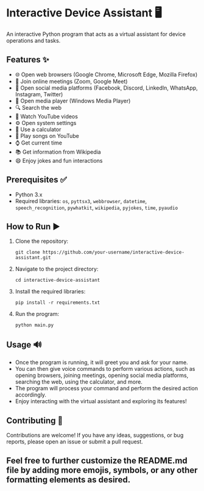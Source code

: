 # Interactive Device Assistant 🖥️

An interactive Python program that acts as a virtual assistant for device operations and tasks.

## Features ✨

- 🌐 Open web browsers (Google Chrome, Microsoft Edge, Mozilla Firefox)
- 📅 Join online meetings (Zoom, Google Meet)
- 💬 Open social media platforms (Facebook, Discord, LinkedIn, WhatsApp, Instagram, Twitter)
- 🎵 Open media player (Windows Media Player)
- 🔍 Search the web
- 🎥 Watch YouTube videos
- ⚙️ Open system settings
- 🧮 Use a calculator
- 🎵 Play songs on YouTube
- ⌚ Get current time
- 📚 Get information from Wikipedia
- 😄 Enjoy jokes and fun interactions

## Prerequisites ✅

- Python 3.x
- Required libraries: `os`, `pyttsx3`, `webbrowser`, `datetime`, `speech_recognition`, `pywhatkit`, `wikipedia`, `pyjokes`, `time`, `pyaudio`

## How to Run ▶️

1. Clone the repository:
   ```shell
   git clone https://github.com/your-username/interactive-device-assistant.git
2. Navigate to the project directory:
   ```shell
   cd interactive-device-assistant
3. Install the required libraries:
   ```shell
   pip install -r requirements.txt
4. Run the program:
   ```shell
   python main.py

## Usage 🔊
- Once the program is running, it will greet you and ask for your name.
- You can then give voice commands to perform various actions, such as opening browsers, joining meetings, opening social media platforms, searching the web, using the calculator, and more.
- The program will process your command and perform the desired action accordingly.
- Enjoy interacting with the virtual assistant and exploring its features!

## Contributing 👥
Contributions are welcome! If you have any ideas, suggestions, or bug reports, please open an issue or submit a pull request.



## Feel free to further customize the README.md file by adding more emojis, symbols, or any other formatting elements as desired.


